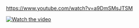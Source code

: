 https://www.youtube.com/watch?v=a9DmSMsJTSM


[![Watch the video](https://search4less.com/wp-content/uploads/2017/02/post-1-s4.jpg)](https://www.youtube.com/watch?v=a9DmSMsJTSM)
